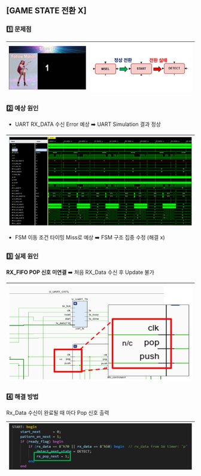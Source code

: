 ## [GAME STATE 전환 X]

### 1️⃣ 문제점

| <img src="https://raw.githubusercontent.com/2735C/VGA_Motion_Recognition_Game/main/History/img/another/uart_troubleshooting.gif" width="380"> | <img src="https://raw.githubusercontent.com/2735C/VGA_Motion_Recognition_Game/main/History/img/hw/img_66.png" width="500"> |
|:--:|:--:|

### 2️⃣ 예상 원인
- UART RX_DATA 수신 Error 예상 ➡️ UART Simulation 결과 정상 

<img src="https://raw.githubusercontent.com/2735C/VGA_Motion_Recognition_Game/main/History/img/hw/img_67.png" width="800"> |
--|

- FSM 이동 조건 타이밍 Miss로 예상 ➡️ FSM 구조 집중 수정 (해결 x)

### 3️⃣ 실제 원인
**RX_FIFO POP 신호 미연결** ➡️ 처음 RX_Data 수신 후 Update 불가

<img src="https://raw.githubusercontent.com/2735C/VGA_Motion_Recognition_Game/main/History/img/hw/img_68.png" width="700"> |
--|

### 4️⃣ 해결 방법

Rx_Data 수신이 완료될 때 마다 Pop 신호 출력

<img src="https://raw.githubusercontent.com/2735C/VGA_Motion_Recognition_Game/main/History/img/hw/img_69.png" width="700"> |
--|
